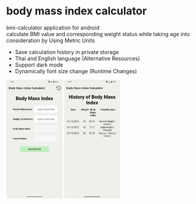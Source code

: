 # body mass index calculator
bmi-calculator application for android<br>
 calculate BMI value and corresponding weight status while taking age into consideration by Using Metric Units

* Save calculation history in private storage
* Thai and English language (Alternative Resources)
* Support dark mode
* Dynamically font size change (Runtime Changes)


<img src="https://github.com/rungruch/bmi-calculator/blob/5f0afbe1f853340d18e07743296e3a1743fa7b9c/screenshots/Screenshot1.png" width="150px"> <img src="https://github.com/rungruch/bmi-calculator/blob/5f0afbe1f853340d18e07743296e3a1743fa7b9c/screenshots/Screenshot3.png" width="150px">


